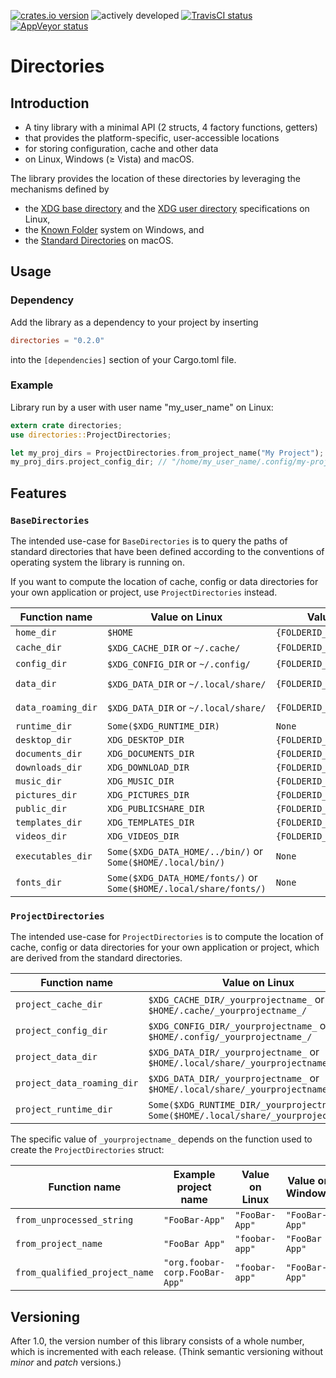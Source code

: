 [![crates.io version](https://img.shields.io/crates/v/directories.svg)](https://crates.io/crates/directories) ![actively developed](https://img.shields.io/badge/maintenance-actively--developed-brightgreen.svg) [![TravisCI status](https://travis-ci.org/soc/directories-rs.svg?branch=master)](https://travis-ci.org/soc/directories-rs) [![AppVeyor status](https://ci.appveyor.com/api/projects/status/p5c600gk0lthlhjn?svg=true)](https://ci.appveyor.com/project/soc/directories-rs)

# Directories

## Introduction

- A tiny library with a minimal API (2 structs, 4 factory functions, getters)
- that provides the platform-specific, user-accessible locations
- for storing configuration, cache and other data
- on Linux, Windows (≥ Vista) and macOS.

The library provides the location of these directories by leveraging the mechanisms defined by
- the [XDG base directory](https://standards.freedesktop.org/basedir-spec/basedir-spec-latest.html) and
  the [XDG user directory](https://www.freedesktop.org/wiki/Software/xdg-user-dirs/) specifications on Linux,
- the [Known Folder](https://msdn.microsoft.com/en-us/library/windows/desktop/bb776911(v=vs.85).aspx) system on Windows, and
- the [Standard Directories](https://developer.apple.com/library/content/documentation/FileManagement/Conceptual/FileSystemProgrammingGuide/FileSystemOverview/FileSystemOverview.html#//apple_ref/doc/uid/TP40010672-CH2-SW6)
  on macOS.

## Usage

### Dependency

Add the library as a dependency to your project by inserting

```toml
directories = "0.2.0"
```

into the `[dependencies]` section of your Cargo.toml file.

### Example

Library run by a user with user name "my_user_name" on Linux:

```rust
extern crate directories;
use directories::ProjectDirectories;

let my_proj_dirs = ProjectDirectories.from_project_name("My Project");
my_proj_dirs.project_config_dir; // "/home/my_user_name/.config/my-project/"
```

## Features

### `BaseDirectories`

The intended use-case for `BaseDirectories` is to query the paths of standard directories
that have been defined according to the conventions of operating system the library is running on.

If you want to compute the location of cache, config or data directories for your own application or project, use `ProjectDirectories` instead.

| Function name      | Value on Linux                                                     | Value on Windows                 | Value on macOS                       |
| ------------------ | ------------------------------------------------------------------ | -------------------------------- | ------------------------------------ |
| `home_dir`         | `$HOME`                                                            | `{FOLDERID_Profile}`             | `$HOME`                              |
| `cache_dir`        | `$XDG_CACHE_DIR`  or `~/.cache/`                                   | `{FOLDERID_LocalAppData}/cache/` | `$HOME/Library/Caches/`              |
| `config_dir`       | `$XDG_CONFIG_DIR` or `~/.config/`                                  | `{FOLDERID_RoamingAppData}`      | `$HOME/Library/Preferences/`         |
| `data_dir`         | `$XDG_DATA_DIR`   or `~/.local/share/`                             | `{FOLDERID_LocalAppData}`        | `$HOME/Library/Application Support/` |
| `data_roaming_dir` | `$XDG_DATA_DIR`   or `~/.local/share/`                             | `{FOLDERID_RoamingAppData}`      | `$HOME/Library/Application Support/` |
| `runtime_dir`      | `Some($XDG_RUNTIME_DIR)`                                           | `None`                           | `None`                               |
| `desktop_dir`      | `XDG_DESKTOP_DIR`                                                  | `{FOLDERID_Desktop}`             | `$HOME/Desktop/`                     |
| `documents_dir`    | `XDG_DOCUMENTS_DIR`                                                | `{FOLDERID_Documents}`           | `$HOME/Documents/`                   |
| `downloads_dir`    | `XDG_DOWNLOAD_DIR`                                                 | `{FOLDERID_Downloads}`           | `$HOME/Downloads/`                   |
| `music_dir`        | `XDG_MUSIC_DIR`                                                    | `{FOLDERID_Music}`               | `$HOME/Music/`                       |
| `pictures_dir`     | `XDG_PICTURES_DIR`                                                 | `{FOLDERID_Pictures}`            | `$HOME/Pictures/`                    |
| `public_dir`       | `XDG_PUBLICSHARE_DIR`                                              | `{FOLDERID_Public}`              | `$HOME/Public/`                      |
| `templates_dir`    | `XDG_TEMPLATES_DIR`                                                | `{FOLDERID_Templates}`           | `None`                               |
| `videos_dir`       | `XDG_VIDEOS_DIR`                                                   | `{FOLDERID_Videos}`              | `$HOME/Movies/`                      |
| `executables_dir`  | `Some($XDG_DATA_HOME/../bin/)` or `Some($HOME/.local/bin/)`        | `None`                           | `Some($HOME/Applications/)`          |
| `fonts_dir`        | `Some($XDG_DATA_HOME/fonts/)` or `Some($HOME/.local/share/fonts/)` | `None`                           | `Some($HOME/Library/Fonts/)`         |

### `ProjectDirectories`

The intended use-case for `ProjectDirectories` is to compute the location of cache, config or data directories for your own application or project,
which are derived from the standard directories.

| Function name              | Value on Linux                                                                              | Value on Windows                                   | Value on macOS                                         |
| -------------------------- | ------------------------------------------------------------------------------------------- | -------------------------------------------------- | ------------------------------------------------------ |
| `project_cache_dir`        | `$XDG_CACHE_DIR/_yourprojectname_` or `$HOME/.cache/_yourprojectname_/`                     | `{FOLDERID_LocalAppData}/_yourprojectname_/cache/` | `$HOME/Library/Caches/_yourprojectname_/`              |
| `project_config_dir`       | `$XDG_CONFIG_DIR/_yourprojectname_`  or `$HOME/.config/_yourprojectname_/`                  | `{FOLDERID_RoamingAppData}/_yourprojectname_/`     | `$HOME/Library/Preferences/_yourprojectname_/`         |
| `project_data_dir`         | `$XDG_DATA_DIR/_yourprojectname_` or `$HOME/.local/share/_yourprojectname_/`                | `{FOLDERID_LocalAppData}/_yourprojectname_/`       | `$HOME/Library/Application Support/_yourprojectname_/` |
| `project_data_roaming_dir` | `$XDG_DATA_DIR/_yourprojectname_` or `$HOME/.local/share/_yourprojectname_/`                | `{FOLDERID_RoamingAppData}/_yourprojectname_/`     | `$HOME/Library/Application Support/_yourprojectname_/` |
| `project_runtime_dir`      | `Some($XDG_RUNTIME_DIR/_yourprojectname_)` or `Some($HOME/.local/share/_yourprojectname_/)` | `None`                                             | `None`                                                 |

The specific value of `_yourprojectname_` depends on the function used to create the `ProjectDirectories` struct:

| Function name                 | Example project name           | Value on Linux | Value on Windows | Value on macOS                 |
| ----------------------------- | ------------------------------ | -------------- | ---------------- | ------------------------------ |
| `from_unprocessed_string`     | `"FooBar-App"`                 | `"FooBar-App"` | `"FooBar-App"`   | `"FooBar-App"`                 |
| `from_project_name`           | `"FooBar App"`                 | `"foobar-app"` | `"FooBar App"`   | `"FooBar App"`                 |
| `from_qualified_project_name` | `"org.foobar-corp.FooBar-App"` | `"foobar-app"` | `"FooBar-App"`   | `"org.foobar-corp.FooBar-App"` |

## Versioning

After 1.0, the version number of this library consists of a whole number, which is incremented with each release.
(Think semantic versioning without _minor_ and _patch_ versions.)
